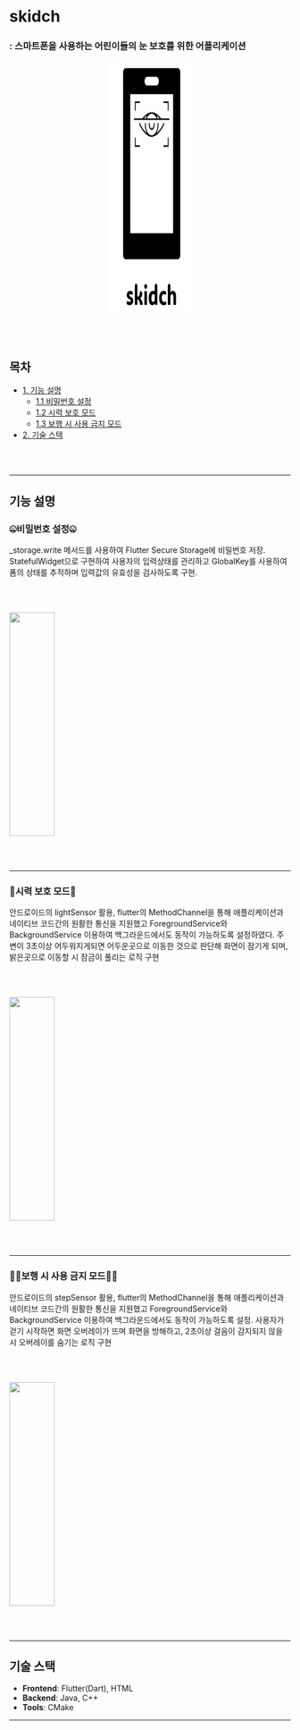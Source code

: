 # skidch
### : 스마트폰을 사용하는 어린이들의 눈 보호를 위한 어플리케이션
<div align="center">
  <img src="assets/images/logo.PNG" height="450" width="30%">
</div>

<br/><br/>
<h2>목차</h2>
<ul>
    <li><a href="#기능설명">1. 기능 설명</a>
        <ul>
            <li><a href="#비밀번호-설정">1.1 비밀번호 설정</a></li>
            <li><a href="#시력보호-모드">1.2 시력 보호 모드</a></li>
            <li><a href="#보행-시-사용-금지모드">1.3 보행 시 사용 금지 모드</a></li>
        </ul>
    </li>
    <li><a href="#기술-스택">2. 기술 스택</a></li>
</ul>

<br/><br/>
<hr>
<h2 id="기능설명">기능 설명</h2>

<h3 id="비밀번호-설정">🤐비밀번호 설정🤐</h3>
_storage.write 메서드를 사용하여 Flutter Secure Storage에 비밀번호 저장. StatefulWidget으로 구현하여 사용자의 입력상태를 관리하고 GlobalKey<FormState>를 사용하여 폼의 상태를 추적하며 입력값의 유효성을 검사하도록 구현.

<br/><br/>

<div style="display: flex; justify-content: space-between; align-items: center;">
    <img src="assets/gif/password.gif" height="400" width="40%">
</div>

<br/><br/>
<hr>
<h3 id="시력보호-모드">🦉시력 보호 모드🌙</h3>
안드로이드의 lightSensor 활용, flutter의 MethodChannel을 통해 애플리케이션과 네이티브 코드간의 원활한 통신을 지원했고 ForegroundService와 BackgroundService 이용하여 백그라운드에서도 동작이 가능하도록 설정하였다. 주변이 3초이상 어두워지게되면 어두운곳으로 이동한 것으로 판단해 화면이 잠기게 되며, 밝은곳으로 이동할 시 잠금이 풀리는 로직 구현

<br/><br/>

<div style="display: flex; justify-content: space-between; align-items: center;">
    <img src="assets/gif/eye.gif" height="400" width="40%">
</div>

<br/><br/>
<hr>
<h3 id="보행-시-사용-금지모드">🚶‍♂️보행 시 사용 금지 모드🚶‍♀️</h3>
안드로이드의 stepSensor 활용, flutter의 MethodChannel을 통해 애플리케이션과 네이티브 코드간의 원활한 통신을 지원했고 ForegroundService와 BackgroundService 이용하여 백그라운드에서도 동작이 가능하도록 설정. 사용자가 걷기 시작하면 화면 오버레이가 뜨며 화면을 방해하고, 2초이상 걸음이 감지되지 않을 시 오버레이를 숨기는 로직 구현

<br/><br/>

<div style="display: flex; justify-content: space-between; align-items: center;">
    <img src="assets/gif/walk.gif" height="400" width="40%">
</div>

<br/><br/>
<hr>
<h2 id="기술-스택">기술 스택</h2>
<ul>
    <li><strong>Frontend</strong>: Flutter(Dart), HTML</li>
    <li><strong>Backend</strong>: Java, C++</li>
    <li><strong>Tools</strong>: CMake</li>
</ul>
<hr>
